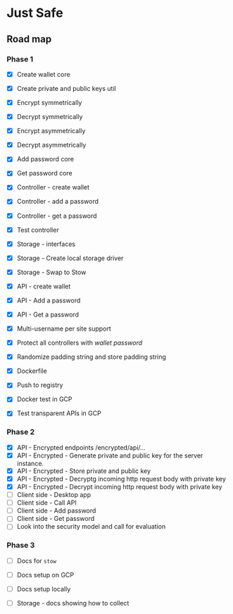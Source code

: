 # Just Safe

## Road map

### Phase 1
- [x] Create wallet core
- [x] Create private and  public keys util
- [x] Encrypt symmetrically
- [x] Decrypt symmetrically
- [x] Encrypt  asymmetrically
- [x] Decrypt  asymmetrically
- [x] Add password core
- [x] Get password core
- [x] Controller - create wallet
- [x] Controller - add a password
- [x] Controller - get a password
- [x] Test controller
- [x] Storage - interfaces
- [x] Storage - Create local storage driver
- [x] Storage - Swap to Stow
- [x] API - create wallet
- [x] API - Add a password
- [x] API - Get a password
- [x] Multi-username per site support
- [x] Protect all controllers with *wallet password*
- [x] Randomize padding string and store padding string
- [x] Dockerfile
- [x] Push to registry
- [x] Docker test in GCP
- [x] Test transparent APIs in GCP



### Phase 2
- [x] API - Encrypted endpoints /encrypted/api/...
- [x] API - Encrypted - Generate private and public key for the server instance.
- [x] API - Encrypted - Store private and public key
- [x] API - Encrypted - Decryptg incoming http request body with private key
- [x] API - Encrypted - Decrypt incoming http request body with private key
- [ ] Client side - Desktop app
- [ ] Client side - Call API
- [ ] Client side - Add password 
- [ ] Client side - Get password
- [ ] Look into the security model and call for evaluation

### Phase 3
- [ ] Docs for `stow`
- [ ] Docs setup on GCP
- [ ] Docs setup locally
- [ ] Storage - docs showing how to collect

 
